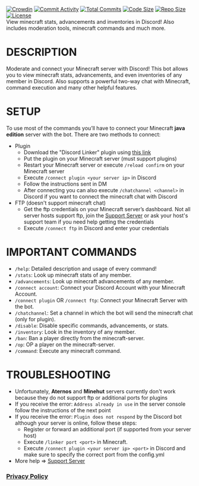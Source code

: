 [![Crowdin](https://badges.crowdin.net/minecraft-smp-bot/localized.svg)](https://crowdin.com/project/minecraft-smp-bot) [![Commit Activity](https://img.shields.io/github/commit-activity/m/Lianecx/Minecraft-SMP-Bot)](https://github.com/Lianecx/Minecraft-SMP-Bot) [![Total Commits](https://badgen.net/github/commits/Lianecx/Minecraft-SMP-Bot/main)](https://github.com/Lianecx/Minecraft-SMP-Bot) [![Code Size](https://img.shields.io/github/languages/code-size/Lianecx/Minecraft-SMP-Bot)](https://github.com/Lianecx/Minecraft-SMP-Bot) [![Repo Size](https://img.shields.io/github/repo-size/Lianecx/Minecraft-SMP-Bot)](https://github.com/Lianecx/Minecraft-SMP-Bot) [![License](https://img.shields.io/badge/license-CC%20BY--NC%204.0-red)](https://github.com/Lianecx/Minecraft-SMP-Bot/blob/main/LICENSE.md)
<br>
View minecraft stats, advancements and inventories in Discord! Also includes moderation tools, minecraft commands and much more.

# DESCRIPTION
Moderate and connect your Minecraft server with Discord! This bot allows you to view minecraft stats, advancements, and even inventories of any member in Discord. Also supports a powerful two-way chat with Minecraft, command execution and many other helpful features.

# SETUP
To use most of the commands you’ll have to connect your Minecraft **java edition** server with the bot. There are two methods to connect:
+ Plugin
	+ Download the "Discord Linker" plugin using [this link](https://www.spigotmc.org/resources/categories/tools-and-utilities.15/)
	+ Put the plugin on your Minecraft server (must support plugins)
	+ Restart your Minecraft server or execute `/reload confirm` on your Minecraft server
	+ Execute `/connect plugin <your server ip>` in Discord
	+ Follow the instructions sent in DM
	+ After connecting you can also execute `/chatchannel <channel>` in Discord if you want to connect the minecraft chat with Discord
+ FTP (doesn't support minecraft chat)
	+ Get the ftp credentials on your Minecraft server’s dashboard. Not all server hosts support ftp, join the [Support Server](https://discord.gg/rX36kZUGNK) or ask your host's support team if you need help getting the credentials
	+ Execute `/connect ftp` in Discord and enter your credentials

# IMPORTANT COMMANDS
+ `/help`: Detailed description and usage of every command!
+ `/stats`: Look up minecraft stats of any member.
+ `/advancements`: Look up minecraft advancements of any member.
+ `/connect account`: Connect your Discord Account with your Minecraft Account.
+ `/connect plugin` OR `/connect ftp`: Connect your Minecraft Server with the bot.
+ `/chatchannel`: Set a channel in which the bot will send the minecraft chat (only for plugin).
+ `/disable`: Disable specific commands, advancements, or stats.
+ `/inventory`: Look in the inventory of any member.
+ `/ban`: Ban a player directly from the minecraft-server.
+ `/op`: OP a player on the minecraft-server.
+ `/command`: Execute any minecraft command.

# TROUBLESHOOTING
+ Unfortunately, **Aternos** and **Minehut** servers currently don't work because they do not support ftp or additional ports for plugins
+ If you receive the error: `Address already in use` in the server console follow the instructions of the next point
+ If you receive the error: `Plugin does not respond` by the Discord bot although your server is online, follow these steps:
	+ Register or forward an additional port (if supported from your server host)
	+ Execute `/linker port <port>` in Minecraft.
	+ Execute `/connect plugin <your server ip> <port>` in Discord and make sure to specify the correct port from the config.yml
+ More help => [Support Server](https://discord.gg/rX36kZUGNK)


### [Privacy Policy](https://github.com/Lianecx/Minecraft-SMP-Bot/blob/main/PRIVACY.md)
